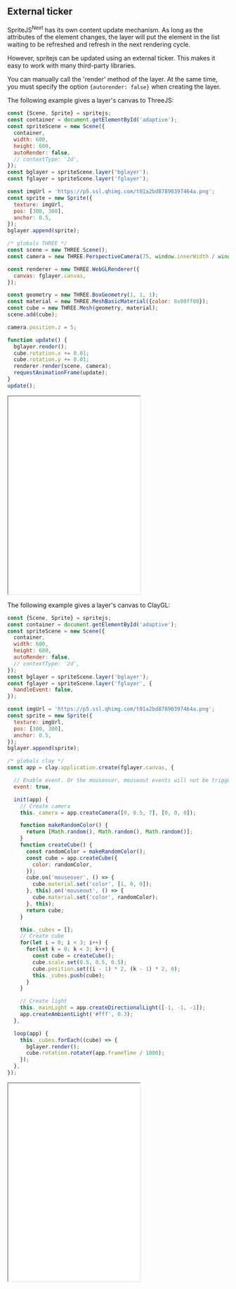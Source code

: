 ## External ticker

SpriteJS<sup>Next</sup> has its own content update mechanism. As long as the attributes of the element changes, the layer will put the element in the list waiting to be refreshed and refresh in the next rendering cycle.

However, spritejs can be updated using an external ticker. This makes it easy to work with many third-party libraries.

You can manually call the 'render' method of the layer. At the same time, you must specify the option `{autorender: false}` when creating the layer.

The following example gives a layer's canvas to ThreeJS:

```js
const {Scene, Sprite} = spritejs;
const container = document.getElementById('adaptive');
const spriteScene = new Scene({
  container,
  width: 600,
  height: 600,
  autoRender: false,
  // contextType: '2d',
});
const bglayer = spriteScene.layer('bglayer');
const fglayer = spriteScene.layer('fglayer');

const imgUrl = 'https://p5.ssl.qhimg.com/t01a2bd87890397464a.png';
const sprite = new Sprite({
  texture: imgUrl,
  pos: [300, 300],
  anchor: 0.5,
});
bglayer.append(sprite);

/* globals THREE */
const scene = new THREE.Scene();
const camera = new THREE.PerspectiveCamera(75, window.innerWidth / window.innerHeight, 0.1, 1000);

const renderer = new THREE.WebGLRenderer({
  canvas: fglayer.canvas,
});

const geometry = new THREE.BoxGeometry(1, 1, 1);
const material = new THREE.MeshBasicMaterial({color: 0x00ff00});
const cube = new THREE.Mesh(geometry, material);
scene.add(cube);

camera.position.z = 5;

function update() {
  bglayer.render();
  cube.rotation.x += 0.01;
  cube.rotation.y += 0.01;
  renderer.render(scene, camera);
  requestAnimationFrame(update);
}
update();
```

<iframe src="/demo/#/doc/ticker_threejs" height="450"></iframe>

The following example gives a layer's canvas to ClayGL:

```js
const {Scene, Sprite} = spritejs;
const container = document.getElementById('adaptive');
const spriteScene = new Scene({
  container,
  width: 600,
  height: 600,
  autoRender: false,
  // contextType: '2d',
});
const bglayer = spriteScene.layer('bglayer');
const fglayer = spriteScene.layer('fglayer', {
  handleEvent: false,
});

const imgUrl = 'https://p5.ssl.qhimg.com/t01a2bd87890397464a.png';
const sprite = new Sprite({
  texture: imgUrl,
  pos: [300, 300],
  anchor: 0.5,
});
bglayer.append(sprite);

/* globals clay */
const app = clay.application.create(fglayer.canvas, {

  // Enable event. Or the mouseover, mouseout events will not be triggered.
  event: true,

  init(app) {
    // Create camera
    this._camera = app.createCamera([0, 0.5, 7], [0, 0, 0]);

    function makeRandomColor() {
      return [Math.random(), Math.random(), Math.random()];
    }
    function createCube() {
      const randomColor = makeRandomColor();
      const cube = app.createCube({
        color: randomColor,
      });
      cube.on('mouseover', () => {
        cube.material.set('color', [1, 0, 0]);
      }, this).on('mouseout', () => {
        cube.material.set('color', randomColor);
      }, this);
      return cube;
    }

    this._cubes = [];
    // Create cube
    for(let i = 0; i < 3; i++) {
      for(let k = 0; k < 3; k++) {
        const cube = createCube();
        cube.scale.set(0.5, 0.5, 0.5);
        cube.position.set((i - 1) * 2, (k - 1) * 2, 0);
        this._cubes.push(cube);
      }
    }

    // Create light
    this._mainLight = app.createDirectionalLight([-1, -1, -1]);
    app.createAmbientLight('#fff', 0.3);
  },

  loop(app) {
    this._cubes.forEach((cube) => {
      bglayer.render();
      cube.rotation.rotateY(app.frameTime / 1000);
    });
  },
});
```

<iframe src="/demo/#/doc/ticker_claygl" height="450"></iframe>